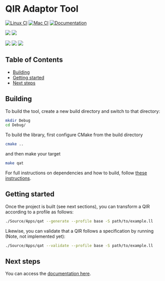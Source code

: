 # QIR Adaptor Tool

[![Linux CI](https://github.com/qir-alliance/qat/actions/workflows/ci-linux-on-main-pr.yml/badge.svg)](https://github.com/qir-alliance/qat/actions/workflows/ci-linux-on-main-pr.yml)
[![Mac CI](https://github.com/qir-alliance/qat/actions/workflows/ci-mac-on-main-pr.yml/badge.svg)](https://github.com/qir-alliance/qat/actions/workflows/ci-mac-on-main-pr.yml)
[![Documentation](https://github.com/qir-alliance/qat/actions/workflows/cd-docs.yml/badge.svg)](https://qir-alliance.github.io/qat/)

[![](https://badgen.net/github/license/qir-alliance/qat)](https://opensource.org/licenses/MIT)
[![](https://badgen.net/github/release/qir-alliance/qat)](TODO)

[![](https://img.shields.io/github/contributors/qir-alliance/qat.svg)](https://github.com/qir-alliance/qat/graphs/contributors)
[![](https://img.shields.io/github/issues-pr/qir-alliance/qat.svg)](https://github.com/qir-alliance/qat/pulls)
[![](https://img.shields.io/github/issues-pr-closed/qir-alliance/qat.svg)](https://github.com/qir-alliance/qat/pulls?q=is%3Apr+is%3Aclosed)

## Table of Contents

- [Building](#building)
- [Getting started](#getting-started)
- [Next steps](#next-steps)

## Building

To build the tool, create a new build directory and switch to that directory:

```sh
mkdir Debug
cd Debug/
```

To build the library, first configure CMake from the build directory

```sh
cmake ..
```

and then make your target

```sh
make qat
```

For full instructions on dependencies and how to build, follow [these instructions](./docs/src/UserGuide/BuildingLibrary.md).

## Getting started

Once the project is built (see next sections), you can transform a QIR according to a profile as follows:

```sh
./Source/Apps/qat --generate --profile base -S path/to/example.ll
```

Likewise, you can validate that a QIR follows a specification by running (Note, not implemented yet):

```sh
./Source/Apps/qat --validate --profile base -S path/to/example.ll
```

## Next steps

You can access the [documentation here](https://qir-alliance.github.io/qat/).
